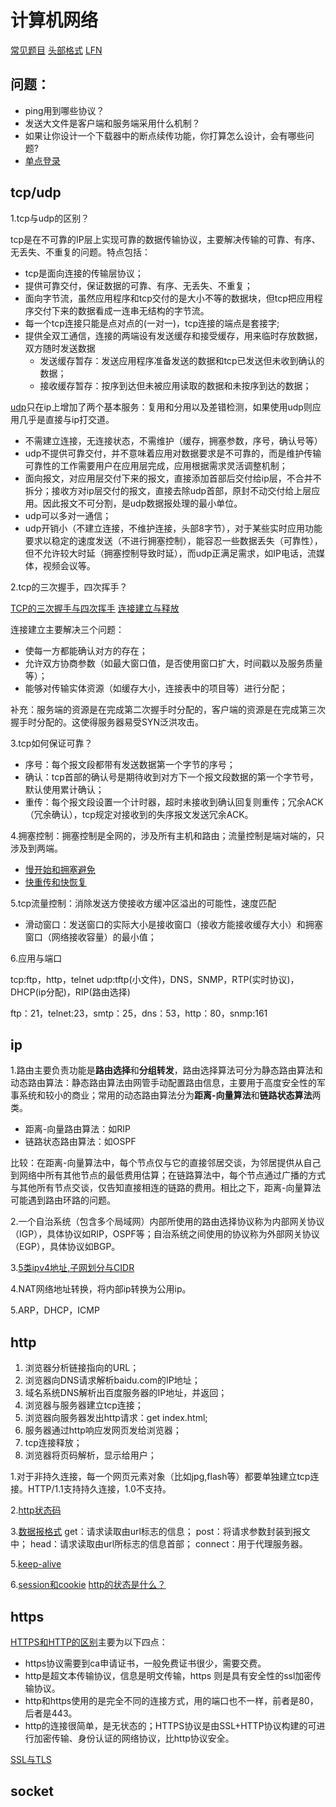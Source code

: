 # 计算机网络

[常见题目](https://blog.csdn.net/justloveyou_/article/details/78303617)
[头部格式](https://blog.csdn.net/star19830909/article/details/70792209)
[LFN](https://pioneerlfn.github.io/2019/01/21/interview-memo/)

## 问题：

+ ping用到哪些协议？
+ 发送大文件是客户端和服务端采用什么机制？
+ 如果让你设计一个下载器中的断点续传功能，你打算怎么设计，会有哪些问题?
+ [单点登录](https://yq.aliyun.com/articles/636281)

## tcp/udp

1.tcp与udp的区别？

tcp是在不可靠的IP层上实现可靠的数据传输协议，主要解决传输的可靠、有序、无丢失、不重复的问题。特点包括：

+ tcp是面向连接的传输层协议；
+ 提供可靠交付，保证数据的可靠、有序、无丢失、不重复；
+ 面向字节流，虽然应用程序和tcp交付的是大小不等的数据块，但tcp把应用程序交付下来的数据看成一连串无结构的字节流。
+ 每一个tcp连接只能是点对点的(一对一)，tcp连接的端点是套接字;
+ 提供全双工通信，连接的两端设有发送缓存和接受缓存，用来临时存放数据，双方随时发送数据
  + 发送缓存暂存：发送应用程序准备发送的数据和tcp已发送但未收到确认的数据；
  + 接收缓存暂存：按序到达但未被应用读取的数据和未按序到达的数据；

[udp](https://blog.csdn.net/star19830909/article/details/70792209)只在ip上增加了两个基本服务：复用和分用以及差错检测，如果使用udp则应用几乎是直接与ip打交道。

+ 不需建立连接，无连接状态，不需维护（缓存，拥塞参数，序号，确认号等）
+ udp不提供可靠交付，并不意味着应用对数据要求是不可靠的，而是维护传输可靠性的工作需要用户在应用层完成，应用根据需求灵活调整机制；
+ 面向报文，对应用层交付下来的报文，直接添加首部后交付给ip层，不合并不拆分；接收方对ip层交付的报文，直接去除udp首部，原封不动交付给上层应用。因此报文不可分割，是udp数据报处理的最小单位。
+ udp可以多对一通信；
+ udp开销小（不建立连接，不维护连接，头部8字节），对于某些实时应用功能要求以稳定的速度发送（不进行拥塞控制），能容忍一些数据丢失（可靠性），但不允许较大时延（拥塞控制导致时延），而udp正满足需求，如IP电话，流媒体，视频会议等。

2.tcp的三次握手，四次挥手？

[TCP的三次握手与四次挥手](https://blog.csdn.net/qq_38950316/article/details/81087809)
[连接建立与释放](img/连接建立与释放.png)

连接建立主要解决三个问题：

+ 使每一方都能确认对方的存在；
+ 允许双方协商参数（如最大窗口值，是否使用窗口扩大，时间戳以及服务质量等）；
+ 能够对传输实体资源（如缓存大小，连接表中的项目等）进行分配；

补充：服务端的资源是在完成第二次握手时分配的，客户端的资源是在完成第三次握手时分配的。这使得服务器易受SYN泛洪攻击。

3.tcp如何保证可靠？

+ 序号：每个报文段都带有发送数据第一个字节的序号；
+ 确认：tcp首部的确认号是期待收到对方下一个报文段数据的第一个字节号，默认使用累计确认；
+ 重传：每个报文段设置一个计时器，超时未接收到确认回复则重传；冗余ACK（冗余确认），tcp规定对接收到的失序报文发送冗余ACK。

4.拥塞控制：拥塞控制是全网的，涉及所有主机和路由；流量控制是端对端的，只涉及到两端。

+ [慢开始和拥塞避免](img/慢开始与拥塞避免.png)
+ [快重传和快恢复](img/快恢复.png)

5.tcp流量控制：消除发送方使接收方缓冲区溢出的可能性，速度匹配

+ 滑动窗口：发送窗口的实际大小是接收窗口（接收方能接收缓存大小）和拥塞窗口（网络接收容量）的最小值；

6.应用与端口

tcp:ftp，http，telnet
udp:tftp(小文件)，DNS，SNMP，RTP(实时协议)，DHCP(ip分配)，RIP(路由选择)

ftp：21，telnet:23，smtp：25，dns：53，http：80，snmp:161

## ip

1.路由主要负责功能是**路由选择**和**分组转发**，路由选择算法可分为静态路由算法和动态路由算法：静态路由算法由网管手动配置路由信息，主要用于高度安全性的军事系统和较小的商业；常用的动态路由算法分为**距离-向量算法**和**链路状态算法**两类。

+ 距离-向量路由算法：如RIP
+ 链路状态路由算法：如OSPF

比较：在距离-向量算法中，每个节点仅与它的直接邻居交谈，为邻居提供从自己到网络中所有其他节点的最低费用估算；在链路算法中，每个节点通过广播的方式与其他所有节点交谈，仅告知直接相连的链路的费用。相比之下，距离-向量算法可能遇到路由环路的问题。

2.一个自治系统（包含多个局域网）内部所使用的路由选择协议称为内部网关协议（IGP），具体协议如RIP，OSPF等；自治系统之间使用的协议称为外部网关协议（EGP），具体协议如BGP。

3.[5类ipv4地址,子网划分与CIDR](https://blog.csdn.net/lee_feiyue/article/details/79661590)

4.NAT网络地址转换，将内部ip转换为公用ip。

5.ARP，DHCP，ICMP

## http

1. 浏览器分析链接指向的URL；
2. 浏览器向DNS请求解析baidu.com的IP地址；
3. 域名系统DNS解析出百度服务器的IP地址，并返回；
4. 浏览器与服务器建立tcp连接；
5. 浏览器向服务器发出http请求：get index.html;
6. 服务器通过http响应发网页发给浏览器；
7. tcp连接释放；
8. 浏览器将页码解析，显示给用户；

1.对于非持久连接，每一个网页元素对象（比如jpg,flash等）都要单独建立tcp连接。HTTP/1.1支持持久连接，1.0不支持。

2.[http状态码](http://www.runoob.com/http/http-status-codes.html)

3.[数据报格式](https://www.cnblogs.com/chris-cp/p/5082514.html)
get：请求读取由url标志的信息；
post：将请求参数封装到报文中；
head：请求读取由url所标志的信息首部；
connect：用于代理服务器。

5.[keep-alive](https://caofengbin.github.io/2018/03/16/dhcp-and-nat/#长连接及心跳保活原理简介)

6.[session和cookie](https://www.cnblogs.com/andy-zhou/p/5360107.html)
[http的状态是什么？](https://www.cnblogs.com/bellkosmos/p/5237146.html)

## https

[HTTPS和HTTP的区别](https://www.cnblogs.com/wqhwe/p/5407468.html)主要为以下四点：

+ https协议需要到ca申请证书，一般免费证书很少，需要交费。
+ http是超文本传输协议，信息是明文传输，https 则是具有安全性的ssl加密传输协议。
+ http和https使用的是完全不同的连接方式，用的端口也不一样，前者是80，后者是443。
+ http的连接很简单，是无状态的；HTTPS协议是由SSL+HTTP协议构建的可进行加密传输、身份认证的网络协议，比http协议安全。

[SSL与TLS](http://www.ruanyifeng.com/blog/2014/09/illustration-ssl.html)

## socket